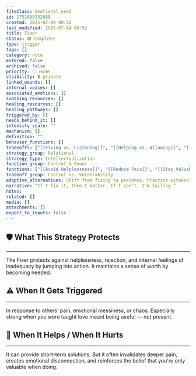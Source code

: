 ```yaml
---
fileClass: emotional_need
id: 1751608352088
created: 2025-07-04 00:52
last_modified: 2025-07-04 00:52
title: Fixer
status: 🟩 complete
type: trigger
tags: []
category: note
entered: false
archived: false
priority: ⚪ None
visibility: 🔒 private
linked_wounds: []
internal_voices: []
associated_emotions: []
soothing_resources: []
healing_resources: []
healing_pathways: []
triggered_by: []
needs_behind_it: []
intensity_scale: ""
mechanism: []
definition: ""
behavior_functions: []
tradeoffs: ["[[Fixing vs. Listening]]", "[[Helping vs. Allowing]]", "[[Doing vs. Being]]"]
strategy_group: Relational
strategy_type: Intellectualization
function_group: Control & Power
functions: ["[[Avoid Helplessness]]", "[[Reduce Pain]]", "[[Stay Valuable]]"]
tradeoff_group: Control vs. Vulnerability
adaptive_alternatives: Shift from fixing to presence. Practice witnessing pain without solving. Let love be enough.
narrative: “If I fix it, then I matter. If I can’t, I’m failing.”
notes: 
related: []
media: []
attachments: []
export_to_inputs: false
---
```


## 🛡️ What This Strategy Protects
---
The Fixer protects against helplessness, rejection, and internal feelings of inadequacy by jumping into action. It maintains a sense of worth by becoming needed.

## ⚠️ When It Gets Triggered
---
In response to others’ pain, emotional messiness, or chaos. Especially strong when you were taught love meant being useful — not present.

## 🔄 When It Helps / When It Hurts
---
It can provide short-term solutions. But it often invalidates deeper pain, creates emotional disconnection, and reinforces the belief that you're only valuable when doing.
